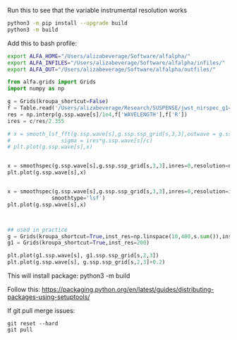 Run this to see that the variable instrumental resolution works

``` bash
python3 -m pip install --upgrade build
python3 -m build
```

Add this to bash profile:
``` bash
export ALFA_HOME="/Users/alizabeverage/Software/alfalpha/"
export ALFA_INFILES="/Users/alizabeverage/Software/alfalpha/infiles/"
export ALFA_OUT="/Users/alizabeverage/Software/alfalpha/outfiles/"
```


``` python
from alfa.grids import Grids
import numpy as np

g = Grids(kroupa_shortcut=False)
f = Table.read('/Users/alizabeverage/Research/SUSPENSE/jwst_nirspec_g140m_disp.fits')
res = np.interp(g.ssp.wave[s]/1e4,f['WAVELENGTH'],f['R'])
ires = c/res/2.355

# x = smooth_lsf_fft(g.ssp.wave[s],g.ssp.ssp_grid[s,3,3],outwave = g.ssp.wave[s], 
#                sigma = ires*g.ssp.wave[s]/c)
# plt.plot(g.ssp.wave[s],x)


x = smoothspec(g.ssp.wave[s],g.ssp.ssp_grid[s,3,3],inres=0,resolution=np.median(ires))
plt.plot(g.ssp.wave[s],x)


x = smoothspec(g.ssp.wave[s],g.ssp.ssp_grid[s,3,3],inres=0,resolution=ires*g.ssp.wave[s]/c,
              smoothtype='lsf')
plt.plot(g.ssp.wave[s],x)



## used in practice
g = Grids(kroupa_shortcut=True,inst_res=np.linspace(10,400,s.sum()),inst_res_wave=g.ssp.wave[s])
g1 = Grids(kroupa_shortcut=True,inst_res=200)

plt.plot(g1.ssp.wave[s], g1.ssp.ssp_grid[s,2,3])
plt.plot(g.ssp.wave[s], g.ssp.ssp_grid[s,2,3]+0.2)

```
This will install package: python3 -m build

Follow this:
https://packaging.python.org/en/latest/guides/distributing-packages-using-setuptools/


If git pull merge issues:
```
git reset --hard
git pull
```
